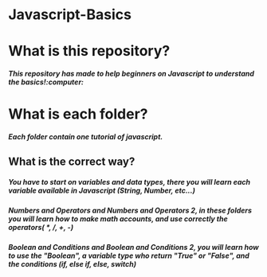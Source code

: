 # Javascript-Basics

<h1>What is this repository?</h1>
<h5>This repository has made to help beginners on Javascript to understand the basics!:computer:<h5>
<h1>What is each folder?</h1>
<h5>Each folder contain one tutorial of javascript.</h5>
<h2>What is the correct way?</h2>
<h5>You have to start on variables and data types, there you will learn each variable available in Javascript (String, Number, etc...)<h5>
<h5>Numbers and Operators and Numbers and Operators 2, in these folders you will learn how to make math accounts, and use correctly the operators( *, /, +, -)</h5>
<h5>Boolean and Conditions and Boolean and Conditions 2, you will learn how to use the "Boolean", a variable type who return "True" or "False", and the conditions (if, else if, else, switch)</h5>
